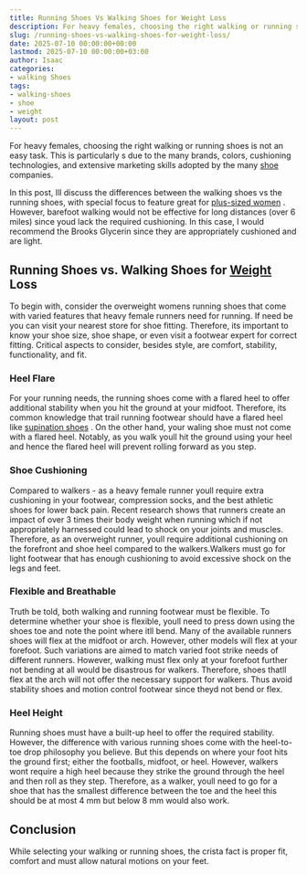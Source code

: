 ```yaml
---
title: Running Shoes Vs Walking Shoes for Weight Loss
description: For heavy females, choosing the right walking or running shoes is not an easy task. This is particularly s due to the many brands, colors, cushioning...
slug: /running-shoes-vs-walking-shoes-for-weight-loss/
date: 2025-07-10 00:00:00+00:00
lastmod: 2025-07-10 00:00:00+03:00
author: Isaac
categories:
- walking Shoes
tags:
- walking-shoes
- shoe
- weight
layout: post
---
```

For heavy females, choosing the right walking or running shoes is not an easy task. This is particularly s due to the many brands, colors, cushioning technologies, and extensive marketing skills adopted by the many [shoe](https://pestpolicy.com/best-shoes-for-arthritic-hips/) companies.

In this post, Ill discuss the differences between the walking shoes vs the running shoes, with special focus to feature great for
[plus-sized women](https://www.nytimes.com/guides/well/running-women)
.
However, barefoot walking would not be effective for long distances (over 6 miles) since youd lack the required cushioning. In this case, I would recommend the Brooks Glycerin since they are appropriately cushioned and are light.
## Running Shoes vs. Walking Shoes for [Weight](https://pestpolicy.com/best-shoes-for-weight-training-and-cardio/) Loss
To begin with, consider the
overweight womens running shoes
that come with varied features that heavy female runners need for running. If need be you can visit your nearest store for shoe fitting.
Therefore, its important to know your shoe size, shoe shape, or even visit a footwear expert for correct fitting. Critical aspects to consider, besides style, are comfort, stability, functionality, and fit.
### Heel Flare
For your running needs, the running shoes come with a flared heel to offer additional stability when you hit the ground at your midfoot. Therefore, its common knowledge that trail running footwear should have a flared heel like
[supination shoes](https://pestpolicy.com/best-shoes-for-supination-and-underpronation/)
.
On the other hand, your waling shoe must not come with a flared heel. Notably, as you walk youll hit the ground using your heel and hence the flared heel will prevent rolling forward as you step.
### Shoe Cushioning
Compared to walkers - as a heavy female runner  youll require extra cushioning in your footwear,
compression socks,
and the best athletic shoes for lower back pain. Recent research shows that runners create an impact of over 3 times their body weight when running  which if not appropriately harnessed could lead to shock on your joints and muscles.
Therefore, as an overweight runner, youll require additional cushioning on the forefront and shoe heel compared to the walkers.Walkers must go for light footwear that has enough cushioning to avoid excessive shock on the legs and feet.
### Flexible and Breathable
Truth be told, both walking and running footwear must be flexible. To determine whether your shoe is flexible, youll need to press down using the shoes toe and note the point where itll bend.
Many of the available runners shoes will flex at the midfoot or arch. However, other models will flex at your forefoot. Such variations are aimed to match varied foot strike needs of different runners.
However, walking must flex only at your forefoot  further not bending at all would be disastrous for walkers. Therefore, shoes thatll flex at the arch will not offer the necessary support for walkers. Thus avoid stability shoes and motion control footwear since theyd not bend or flex.
### Heel Height
Running shoes must have a built-up heel to offer the required stability. However, the difference with various running shoes come with the heel-to-toe drop philosophy you believe. But this depends on where your foot hits the ground first; either the footballs, midfoot, or heel.
However, walkers wont require a high heel because they strike the ground through the heel and then roll as they step. Therefore, as a walker, youll need to go for a shoe that has the smallest difference between the toe and the heel  this should be at most 4 mm but below 8 mm would also work.
## Conclusion
While selecting your walking or running shoes, the crista fact is proper fit, comfort and must allow natural motions on your feet.
